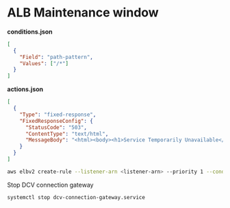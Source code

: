 # ALB Maintenance window

**conditions.json**

```json
[
  {
    "Field": "path-pattern",
    "Values": ["/*"]
  }
]
```

**actions.json**

```json
[
  {
    "Type": "fixed-response",
    "FixedResponseConfig": {
      "StatusCode": "503",
      "ContentType": "text/html",
      "MessageBody": "<html><body><h1>Service Temporarily Unavailable</h1><p>We are performing scheduled maintenance. Please check back later.</p></body></html>"
    }
  }
]
```

```bash
aws elbv2 create-rule --listener-arn <listener-arn> --priority 1 --conditions file://conditions.json --actions file://actions.json

```

Stop DCV connection gateway

```bash
systemctl stop dcv-connection-gateway.service
```
